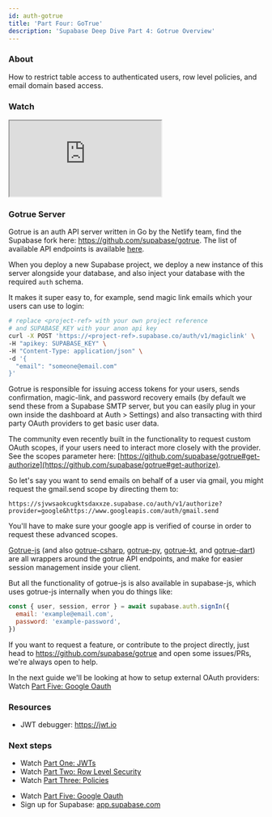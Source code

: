```yaml
---
id: auth-gotrue
title: 'Part Four: GoTrue'
description: 'Supabase Deep Dive Part 4: Gotrue Overview'
---
```


### About

How to restrict table access to authenticated users, row level policies, and email domain based access.

### Watch

<div class="video-container">
<iframe src="https://www.youtube.com/embed/neqfYym_84k" frameBorder="1" allow="accelerometer; autoplay; clipboard-write; encrypted-media; gyroscope; picture-in-picture" allowFullScreen></iframe>
</div>

### Gotrue Server

Gotrue is an auth API server written in Go by the Netlify team, find the Supabase fork here: https://github.com/supabase/gotrue. The list of available API endpoints is available [here](https://github.com/supabase/gotrue#endpoints).

When you deploy a new Supabase project, we deploy a new instance of this server alongside your database, and also inject your database with the required `auth` schema.

It makes it super easy to, for example, send magic link emails which your users can use to login:

```bash
# replace <project-ref> with your own project reference
# and SUPABASE_KEY with your anon api key
curl -X POST 'https://<project-ref>.supabase.co/auth/v1/magiclink' \
-H "apikey: SUPABASE_KEY" \
-H "Content-Type: application/json" \
-d '{
  "email": "someone@email.com"
}'
```

Gotrue is responsible for issuing access tokens for your users, sends confirmation, magic-link, and password recovery emails (by default we send these from a Supabase SMTP server, but you can easily plug in your own inside the dashboard at Auth > Settings) and also transacting with third party OAuth providers to get basic user data.

The community even recently built in the functionality to request custom OAuth scopes, if your users need to interact more closely with the provider. See the scopes parameter here: [https://github.com/supabase/gotrue#get-authorize](https://github.com/supabase/gotrue#get-authorize).

So let's say you want to send emails on behalf of a user via gmail, you might request the gmail.send scope by directing them to:

```
https://sjvwsaokcugktsdaxxze.supabase.co/auth/v1/authorize?provider=google&https://www.googleapis.com/auth/gmail.send
```

You'll have to make sure your google app is verified of course in order to request these advanced scopes.

[Gotrue-js](https://github.com/supabase/gotrue-js) (and also [gotrue-csharp](https://github.com/supabase/gotrue-csharp), [gotrue-py](https://github.com/j0/gotrue-py), [gotrue-kt](https://github.com/supabase/gotrue-kt), and [gotrue-dart](https://github.com/supabase/gotrue-dart)) are all wrappers around the gotrue API endpoints, and make for easier session management inside your client.

But all the functionality of gotrue-js is also available in supabase-js, which uses gotrue-js internally when you do things like:

```jsx
const { user, session, error } = await supabase.auth.signIn({
  email: 'example@email.com',
  password: 'example-password',
})
```

If you want to request a feature, or contribute to the project directly, just head to https://github.com/supabase/gotrue and open some issues/PRs, we're always open to help.

In the next guide we'll be looking at how to setup external OAuth providers: Watch [Part Five: Google Oauth](../../learn/auth-deep-dive/auth-google-oauth)

### Resources

- JWT debugger: https://jwt.io​

### Next steps

- Watch [Part One: JWTs](../../learn/auth-deep-dive/auth-deep-dive-jwts)
- Watch [Part Two: Row Level Security](../../learn/auth-deep-dive/auth-row-level-security)
- Watch [Part Three: Policies](../../learn/auth-deep-dive/auth-policies)
<!-- - Watch [Part Four: GoTrue](../../learn/auth-deep-dive/auth-gotrue) -->
- Watch [Part Five: Google Oauth](../../learn/auth-deep-dive/auth-google-oauth)
- Sign up for Supabase: [app.supabase.com](https://app.supabase.com)
